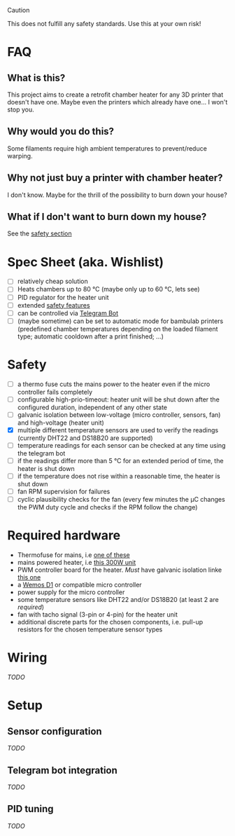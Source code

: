 > [!CAUTION]
> This does not fulfill any safety standards. Use this at your own risk!

# FAQ

## What is this?

This project aims to create a retrofit chamber heater for any 3D printer that doesn't have one. 
Maybe even the printers which already have one... I won't stop you.

## Why would you do this?

Some filaments require high ambient temperatures to prevent/reduce warping. 

## Why not just buy a printer with chamber heater?

I don't know. Maybe for the thrill of the possibility to burn down your house?

## What if I don't want to burn down my house?

See the [safety section](#safety)

# Spec Sheet (aka. Wishlist)

- [ ] relatively cheap solution
- [ ] Heats chambers up to 80 °C (maybe only up to 60 °C, lets see)
- [ ] PID regulator for the heater unit
- [ ] extended [safety features](#safety)
- [ ] can be controlled via [Telegram Bot](https://core.telegram.org/bots)
- [ ] (maybe sometime) can be set to automatic mode for bambulab printers (predefined chamber temperatures depending on the loaded filament type; automatic cooldown after a print finished; ...)

# Safety

- [ ] a thermo fuse cuts the mains power to the heater even if the micro controller fails completely
- [ ] configurable high-prio-timeout: heater unit will be shut down after the configured duration, independent of any other state
- [ ] galvanic isolation between low-voltage (micro controller, sensors, fan) and high-voltage (heater unit)
- [x] multiple different temperature sensors are used to verify the readings (currently DHT22 and DS18B20 are supported)
- [ ] temperature readings for each sensor can be checked at any time using the telegram bot
- [ ] if the readings differ more than 5 °C for an extended period of time, the heater is shut down
- [ ] if the temperature does not rise within a reasonable time, the heater is shut down
- [ ] fan RPM supervision for failures
- [ ] cyclic plausibility checks for the fan (every few minutes the µC changes the PWM duty cycle and checks if the RPM follow the change)

# Required hardware

- Thermofuse for mains, i.e [one of these](https://www.amazon.de/gp/product/B0759G3P85/ref=ppx_yo_dt_b_asin_title_o00_s00?ie=UTF8&th=1)
- mains powered heater, i.e [this 300W unit](https://www.amazon.de/gp/product/B0BWRHHYKV/ref=ppx_yo_dt_b_asin_title_o00_s01?ie=UTF8&psc=1)
- PWM controller board for the heater. *Must* have galvanic isolation linke [this one](https://www.amazon.de/gp/product/B0BLS653TW/ref=ppx_yo_dt_b_asin_title_o00_s00?ie=UTF8&psc=1)
- a [Wemos D1](https://www.wemos.cc/en/latest/d1/index.html) or compatible micro controller
- power supply for the micro controller
- some temperature sensors like DHT22 and/or DS18B20 (at least 2 are *required*)
- fan with tacho signal (3-pin or 4-pin) for the heater unit
- additional discrete parts for the chosen components, i.e. pull-up resistors for the chosen temperature sensor types

# Wiring

*TODO*

# Setup

## Sensor configuration

*TODO*

## Telegram bot integration

*TODO*

## PID tuning

*TODO*
